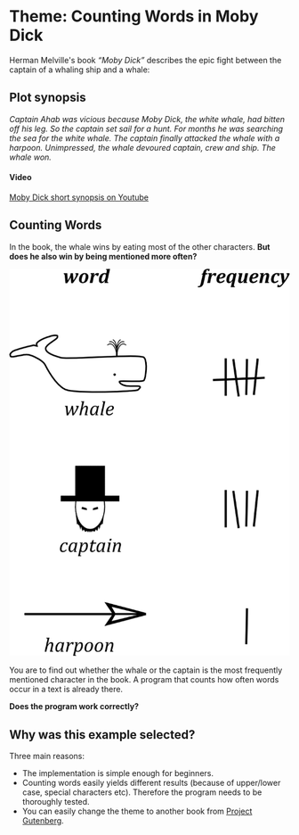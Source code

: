 # Theme: Counting Words in Moby Dick

Herman Melville's book *“Moby Dick”* describes the epic fight between the captain of a whaling ship and a whale:

## Plot synopsis
*Captain Ahab was vicious because Moby Dick, the white whale, had bitten off his leg. So the captain set sail for a hunt. For months he was searching the sea for the white whale. The captain finally attacked the whale with a harpoon. Unimpressed, the whale devoured captain, crew and ship. The whale won.*

#### Video
[Moby Dick short synopsis on Youtube](https://www.youtube.com/watch?v=EFPhnR5CZtc)

## Counting Words
In the book, the whale wins by eating most of the other characters. **But does he also win by being mentioned more often?**

![tick marks while counting words](mobydick.png "Counting words")

You are to find out whether the whale or the captain is the most frequently mentioned character in the book. A program that counts how often words occur in a text is already there.

**Does the program work correctly?**


## Why was this example selected?

Three main reasons:

* The implementation is simple enough for beginners.
* Counting words easily yields different results (because of upper/lower case, special characters etc). Therefore the program needs to be thoroughly tested.
* You can easily change the theme to another book from [Project Gutenberg](http://www.gutenberg.org/).
